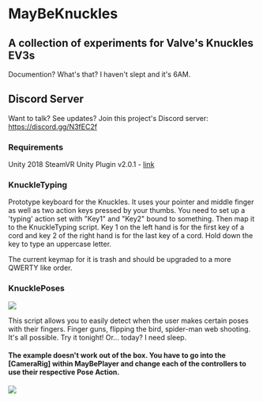 # MayBeKnuckles
## A collection of experiments for Valve's Knuckles EV3s
Documention? What's that? I haven't slept and it's 6AM.

## Discord Server
Want to talk? See updates? Join this project's Discord server: https://discord.gg/N3fEC2f

### Requirements
Unity 2018
SteamVR Unity Plugin v2.0.1 - [link](https://github.com/ValveSoftware/steamvr_unity_plugin/releases)

### KnuckleTyping
Prototype keyboard for the Knuckles. It uses your pointer and middle finger as well as two action keys pressed by your thumbs. You need to set up a 'typing' action set with "Key1" and "Key2" bound to something. Then map it to the KnuckleTyping script. Key 1 on the left hand is for the first key of a cord and key 2 of the right hand is for the last key of a cord. Hold down the key to type an uppercase letter.

The current keymap for it is trash and should be upgraded to a more QWERTY like order.

### KnucklePoses
[![](https://i.imgur.com/8wModys.gif)](https://i.imgur.com/8wModys.gifv "Animated")

This script allows you to easily detect when the user makes certain poses with their fingers. Finger guns, flipping the bird, spider-man web shooting. It's all possible. Try it tonight! Or... today? I need sleep.

#### The example doesn't work out of the box. You have to go into the [CameraRig] within MayBePlayer and change each of the controllers to use their respective Pose Action.

![](https://i.imgur.com/g8Zpc9g.png)
